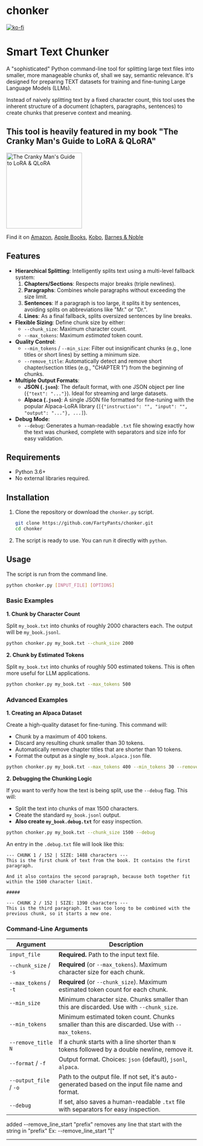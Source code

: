 # chonker

[![ko-fi](https://ko-fi.com/img/githubbutton_sm.svg)](https://ko-fi.com/Q5Q5MOB4M)


# Smart Text Chunker

A "sophisticated" Python command-line tool for splitting large text files into smaller, more manageable chunks of, shall we say, semantic relevance. It's designed for preparing TEXT datasets for training and fine-tuning Large Language Models (LLMs).

Instead of naively splitting text by a fixed character count, this tool uses the inherent structure of a document (chapters, paragraphs, sentences) to create chunks that preserve context and meaning.

## This tool is heavily featured in my book "The Cranky Man's Guide to LoRA & QLoRA" 

<img height="200" alt="The Cranky Man's Guide to LoRA & QLoRA" src="https://github.com/user-attachments/assets/afdbaae1-54a6-421f-a52c-ce6ea4477514" />

Find it on [Amazon](https://www.amazon.com/dp/B0FLBTR2FS), [Apple Books](https://books.apple.com/us/book/the-cranky-mans-guide-to-lora-and-qlora/id6749593842), [Kobo](https://www.kobo.com/ca/en/ebook/the-cranky-man-s-guide-to-lora-and-qlora), [Barnes & Noble](https://www.barnesandnoble.com/w/the-cranky-mans-guide-to-lora-and-qlora-f-p-ham/1148001179)

## Features

-   **Hierarchical Splitting**: Intelligently splits text using a multi-level fallback system:
    1.  **Chapters/Sections**: Respects major breaks (triple newlines).
    2.  **Paragraphs**: Combines whole paragraphs without exceeding the size limit.
    3.  **Sentences**: If a paragraph is too large, it splits it by sentences, avoiding splits on abbreviations like "Mr." or "Dr.".
    4.  **Lines**: As a final fallback, splits oversized sentences by line breaks.
-   **Flexible Sizing**: Define chunk size by either:
    -   `--chunk_size`: Maximum character count.
    -   `--max_tokens`: Maximum *estimated* token count.
-   **Quality Control**:
    -   `--min_tokens` / `--min_size`: Filter out insignificant chunks (e.g., lone titles or short lines) by setting a minimum size.
    -   `--remove_title`: Automatically detect and remove short chapter/section titles (e.g., "CHAPTER 1") from the beginning of chunks.
-   **Multiple Output Formats**:
    -   **JSON (`.json`)**: The default format, with one JSON object per line (`{"text": "..."}`). Ideal for streaming and large datasets.
    -   **Alpaca (`.json`)**: A single JSON file formatted for fine-tuning with the popular Alpaca-LoRA library (`[{"instruction": "", "input": "", "output": "..."}, ...]`).
-   **Debug Mode**:
    -   `--debug`: Generates a human-readable `.txt` file showing exactly how the text was chunked, complete with separators and size info for easy validation.

## Requirements

-   Python 3.6+
-   No external libraries required.

## Installation

1.  Clone the repository or download the `chonker.py` script.
    ```sh
    git clone https://github.com/FartyPants/chonker.git
    cd chonker
    ```
2.  The script is ready to use. You can run it directly with `python`.

## Usage

The script is run from the command line.

```sh
python chonker.py [INPUT_FILE] [OPTIONS]
```

### Basic Examples

**1. Chunk by Character Count**

Split `my_book.txt` into chunks of roughly 2000 characters each. The output will be `my_book.jsonl`.

```sh
python chonker.py my_book.txt --chunk_size 2000
```

**2. Chunk by Estimated Tokens**

Split `my_book.txt` into chunks of roughly 500 estimated tokens. This is often more useful for LLM applications.

```sh
python chonker.py my_book.txt --max_tokens 500
```

### Advanced Examples

**1. Creating an Alpaca Dataset**

Create a high-quality dataset for fine-tuning. This command will:
-   Chunk by a maximum of 400 tokens.
-   Discard any resulting chunk smaller than 30 tokens.
-   Automatically remove chapter titles that are shorter than 10 tokens.
-   Format the output as a single `my_book.alpaca.json` file.

```sh
python chonker.py my_book.txt --max_tokens 400 --min_tokens 30 --remove_title 10 --format alpaca
```

**2. Debugging the Chunking Logic**

If you want to verify how the text is being split, use the `--debug` flag. This will:
-   Split the text into chunks of max 1500 characters.
-   Create the standard `my_book.jsonl` output.
-   **Also create `my_book.debug.txt`** for easy inspection.

```sh
python chonker.py my_book.txt --chunk_size 1500 --debug
```

An entry in the `.debug.txt` file will look like this:

```
--- CHUNK 1 / 152 | SIZE: 1488 characters ---
This is the first chunk of text from the book. It contains the first paragraph.

And it also contains the second paragraph, because both together fit within the 1500 character limit.

#####

--- CHUNK 2 / 152 | SIZE: 1390 characters ---
This is the third paragraph. It was too long to be combined with the previous chunk, so it starts a new one.
```

### Command-Line Arguments

| Argument               | Description                                                                                             |
| ---------------------- | ------------------------------------------------------------------------------------------------------- |
| `input_file`           | **Required.** Path to the input text file.                                                              |
| `--chunk_size` / `-s`  | **Required** (or `--max_tokens`). Maximum character size for each chunk.                                |
| `--max_tokens` / `-t`  | **Required** (or `--chunk_size`). Maximum estimated token count for each chunk.                         |
| `--min_size`           | Minimum character size. Chunks smaller than this are discarded. Use with `--chunk_size`.                |
| `--min_tokens`         | Minimum estimated token count. Chunks smaller than this are discarded. Use with `--max_tokens`.         |
| `--remove_title N`     | If a chunk starts with a line shorter than `N` tokens followed by a double newline, remove it.          |
| `--format` / `-f`      | Output format. Choices: `json` (default), `jsonl`, `alpaca`.                                            |
| `--output_file` / `-o` | Path to the output file. If not set, it's auto-generated based on the input file name and format.       |
| `--debug`              | If set, also saves a human-readable `.txt` file with separators for easy inspection.                    |

added
--remove_line_start "prefix"  removes any line that start with the string in "prefix"  Ex: --remove_line_start "[" 

---
